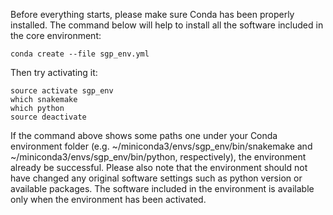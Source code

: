 Before everything starts, please make sure Conda has been properly installed.
The command below will help to install all the software included in the core environment:

`conda create --file sgp_env.yml`

Then try activating it:

```
source activate sgp_env
which snakemake
which python
source deactivate
```

If the command above shows some paths one under your Conda environment folder (e.g. ~/miniconda3/envs/sgp_env/bin/snakemake and ~/miniconda3/envs/sgp_env/bin/python, respectively), the environment already be successful. 
Please also note that the environment should not have changed any original software settings such as python version or available packages. The software included in the environment is available only when the environment has been activated. 
